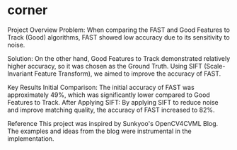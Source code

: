 # corner


Project Overview
Problem: When comparing the FAST and Good Features to Track (Good) algorithms, FAST showed low accuracy due to its sensitivity to noise.

Solution: On the other hand, Good Features to Track demonstrated relatively higher accuracy, so it was chosen as the Ground Truth. Using SIFT (Scale-Invariant Feature Transform), we aimed to improve the accuracy of FAST.

Key Results
Initial Comparison: The initial accuracy of FAST was approximately 49%, which was significantly lower compared to Good Features to Track.
After Applying SIFT: By applying SIFT to reduce noise and improve matching quality, the accuracy of FAST increased to 82%.

Reference
This project was inspired by Sunkyoo's OpenCV4CVML Blog. The examples and ideas from the blog were instrumental in the implementation.
